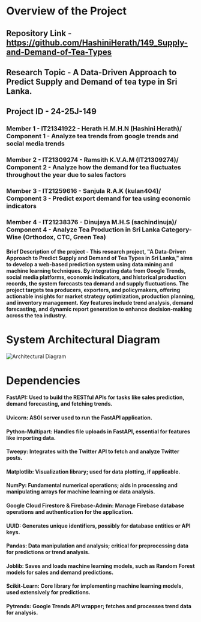 # Overview of the Project 

## Repository Link - https://github.com/HashiniHerath/149_Supply-and-Demand-of-Tea-Types
## Research Topic - A Data-Driven Approach to Predict Supply and Demand of tea type in Sri Lanka.
## Project ID - 24-25J-149

### Member 1 - IT21341922 - Herath H.M.H.N (Hashini Herath)/ Component 1 - Analyze tea trends from google trends and social media trends 
### Member 2 - IT21309274 - Ramsith K.V.A.M (IT21309274)/ Component 2 - Analyze how the demand for tea fluctuates throughout the year due to sales factors
### Member 3 - IT21259616 - Sanjula R.A.K (kulan404)/ Component 3 - Predict export demand for tea using economic indicators  
### Member 4 - IT21238376 - Dinujaya M.H.S (sachindinuja)/ Component 4 - Analyze Tea Production in Sri Lanka Category-Wise (Orthodox, CTC, Green Tea)

#### Brief Description of the project - This research project, "A Data-Driven Approach to Predict Supply and Demand of Tea Types in Sri Lanka," aims to develop a web-based prediction system using data mining and machine learning techniques. By integrating data from Google Trends, social media platforms, economic indicators, and historical production records, the system forecasts tea demand and supply fluctuations. The project targets tea producers, exporters, and policymakers, offering actionable insights for market strategy optimization, production planning, and inventory management. Key features include trend analysis, demand forecasting, and dynamic report generation to enhance decision-making across the tea industry. 

# System Architectural Diagram

![Architectural Diagram](https://github.com/user-attachments/assets/858b2f87-31ca-4954-ac9b-74dda8d6600c)

# Dependencies

#### FastAPI: Used to build the RESTful APIs for tasks like sales prediction, demand forecasting, and fetching trends.
#### Uvicorn: ASGI server used to run the FastAPI application.
#### Python-Multipart: Handles file uploads in FastAPI, essential for features like importing data.
#### Tweepy: Integrates with the Twitter API to fetch and analyze Twitter posts.
#### Matplotlib: Visualization library; used for data plotting, if applicable.
#### NumPy: Fundamental numerical operations; aids in processing and manipulating arrays for machine learning or data analysis.
#### Google Cloud Firestore & Firebase-Admin: Manage Firebase database operations and authentication for the application.
#### UUID: Generates unique identifiers, possibly for database entities or API keys.
#### Pandas: Data manipulation and analysis; critical for preprocessing data for predictions or trend analysis.
#### Joblib: Saves and loads machine learning models, such as Random Forest models for sales and demand predictions.
#### Scikit-Learn: Core library for implementing machine learning models, used extensively for predictions.
#### Pytrends: Google Trends API wrapper; fetches and processes trend data for analysis.